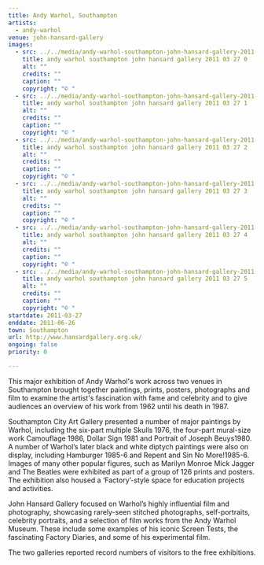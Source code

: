 ```yaml
---
title: Andy Warhol, Southampton
artists:
  - andy-warhol
venue: john-hansard-gallery
images:
  - src: ../../media/andy-warhol-southampton-john-hansard-gallery-2011-03-27-0.webp
    title: andy warhol southampton john hansard gallery 2011 03 27 0
    alt: ""
    credits: ""
    caption: ""
    copyright: "© "
  - src: ../../media/andy-warhol-southampton-john-hansard-gallery-2011-03-27-1.webp
    title: andy warhol southampton john hansard gallery 2011 03 27 1
    alt: ""
    credits: ""
    caption: ""
    copyright: "© "
  - src: ../../media/andy-warhol-southampton-john-hansard-gallery-2011-03-27-2.webp
    title: andy warhol southampton john hansard gallery 2011 03 27 2
    alt: ""
    credits: ""
    caption: ""
    copyright: "© "
  - src: ../../media/andy-warhol-southampton-john-hansard-gallery-2011-03-27-3.webp
    title: andy warhol southampton john hansard gallery 2011 03 27 3
    alt: ""
    credits: ""
    caption: ""
    copyright: "© "
  - src: ../../media/andy-warhol-southampton-john-hansard-gallery-2011-03-27-4.webp
    title: andy warhol southampton john hansard gallery 2011 03 27 4
    alt: ""
    credits: ""
    caption: ""
    copyright: "© "
  - src: ../../media/andy-warhol-southampton-john-hansard-gallery-2011-03-27-5.webp
    title: andy warhol southampton john hansard gallery 2011 03 27 5
    alt: ""
    credits: ""
    caption: ""
    copyright: "© "
startdate: 2011-03-27
enddate: 2011-06-26
town: Southampton
url: http://www.hansardgallery.org.uk/
ongoing: false
priority: 0

---
```


This major exhibition of Andy Warhol's work across two venues in Southampton brought together paintings, prints, posters, photographs and film to examine the artist's fascination with fame and celebrity and to give audiences an overview of his work from 1962 until his death in 1987.

Southampton City Art Gallery presented a number of major paintings by Warhol, including the six-part multiple Skulls 1976, the four-part mural-size work Camouflage 1986, Dollar Sign 1981 and Portrait of Joseph Beuys1980. A number of Warhol’s later black and white diptych paintings were also on display, including Hamburger 1985-6 and Repent and Sin No More!1985-6. Images of many other popular figures, such as Marilyn Monroe Mick Jagger and The Beatles were exhibited as part of a group of 126 prints and posters. The exhibition also housed a ‘Factory’-style space for education projects and activities.

John Hansard Gallery focused on Warhol’s highly influential film and photography, showcasing rarely-seen stitched photographs, self-portraits, celebrity portraits, and a selection of film works from the Andy Warhol Museum. These include some examples of his iconic Screen Tests, the fascinating Factory Diaries, and some of his experimental film.

The two galleries reported record numbers of visitors to the free exhibitions.